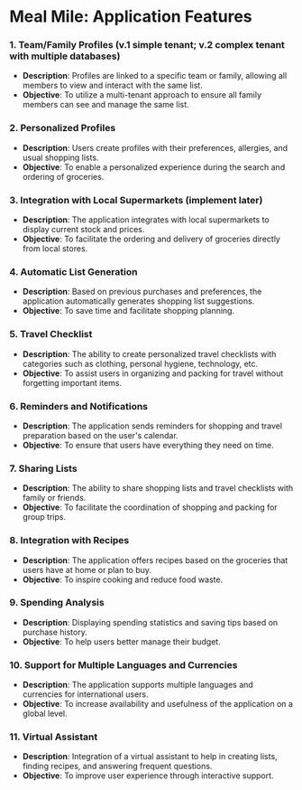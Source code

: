 # Meal Mile: Application Features

### 1. Team/Family Profiles (v.1 simple tenant; v.2 complex tenant with multiple databases)
- **Description**: Profiles are linked to a specific team or family, allowing all members to view and interact with the same list.
- **Objective**: To utilize a multi-tenant approach to ensure all family members can see and manage the same list.

### 2. Personalized Profiles
- **Description**: Users create profiles with their preferences, allergies, and usual shopping lists.
- **Objective**: To enable a personalized experience during the search and ordering of groceries.

### 3. Integration with Local Supermarkets (implement later)
- **Description**: The application integrates with local supermarkets to display current stock and prices.
- **Objective**: To facilitate the ordering and delivery of groceries directly from local stores.

### 4. Automatic List Generation
- **Description**: Based on previous purchases and preferences, the application automatically generates shopping list suggestions.
- **Objective**: To save time and facilitate shopping planning.

### 5. Travel Checklist
- **Description**: The ability to create personalized travel checklists with categories such as clothing, personal hygiene, technology, etc.
- **Objective**: To assist users in organizing and packing for travel without forgetting important items.

### 6. Reminders and Notifications
- **Description**: The application sends reminders for shopping and travel preparation based on the user's calendar.
- **Objective**: To ensure that users have everything they need on time.

### 7. Sharing Lists
- **Description**: The ability to share shopping lists and travel checklists with family or friends.
- **Objective**: To facilitate the coordination of shopping and packing for group trips.

### 8. Integration with Recipes
- **Description**: The application offers recipes based on the groceries that users have at home or plan to buy.
- **Objective**: To inspire cooking and reduce food waste.

### 9. Spending Analysis
- **Description**: Displaying spending statistics and saving tips based on purchase history.
- **Objective**: To help users better manage their budget.

### 10. Support for Multiple Languages and Currencies
- **Description**: The application supports multiple languages and currencies for international users.
- **Objective**: To increase availability and usefulness of the application on a global level.

### 11. Virtual Assistant
- **Description**: Integration of a virtual assistant to help in creating lists, finding recipes, and answering frequent questions.
- **Objective**: To improve user experience through interactive support.
